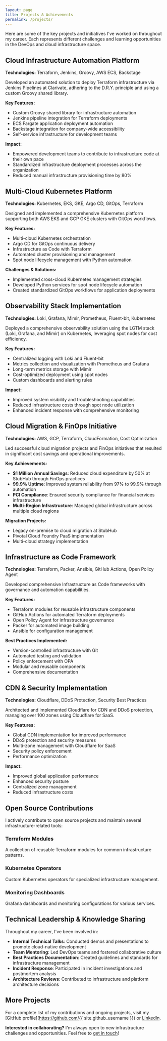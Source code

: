 ```yaml
---
layout: page
title: Projects & Achievements
permalink: /projects/
---
```


Here are some of the key projects and initiatives I've worked on throughout my career. Each represents different challenges and learning opportunities in the DevOps and cloud infrastructure space.

## Cloud Infrastructure Automation Platform

**Technologies:** Terraform, Jenkins, Groovy, AWS ECS, Backstage

Developed an automated solution to deploy Terraform infrastructure via Jenkins Pipelines at Clarivate, adhering to the D.R.Y. principle and using a custom Groovy shared library.

**Key Features:**
- Custom Groovy shared library for infrastructure automation
- Jenkins pipeline integration for Terraform deployments
- ECS Fargate application deployment automation
- Backstage integration for company-wide accessibility
- Self-service infrastructure for development teams

**Impact:**
- Empowered development teams to contribute to infrastructure code at their own pace
- Standardized infrastructure deployment processes across the organization
- Reduced manual infrastructure provisioning time by 80%

## Multi-Cloud Kubernetes Platform

**Technologies:** Kubernetes, EKS, GKE, Argo CD, GitOps, Terraform

Designed and implemented a comprehensive Kubernetes platform supporting both AWS EKS and GCP GKE clusters with GitOps workflows.

**Key Features:**
- Multi-cloud Kubernetes orchestration
- Argo CD for GitOps continuous delivery
- Infrastructure as Code with Terraform
- Automated cluster provisioning and management
- Spot node lifecycle management with Python automation

**Challenges & Solutions:**
- Implemented cross-cloud Kubernetes management strategies
- Developed Python services for spot node lifecycle automation
- Created standardized GitOps workflows for application deployments

## Observability Stack Implementation

**Technologies:** Loki, Grafana, Mimir, Prometheus, Fluent-bit, Kubernetes

Deployed a comprehensive observability solution using the LGTM stack (Loki, Grafana, and Mimir) on Kubernetes, leveraging spot nodes for cost efficiency.

**Key Features:**
- Centralized logging with Loki and Fluent-bit
- Metrics collection and visualization with Prometheus and Grafana
- Long-term metrics storage with Mimir
- Cost-optimized deployment using spot nodes
- Custom dashboards and alerting rules

**Impact:**
- Improved system visibility and troubleshooting capabilities
- Reduced infrastructure costs through spot node utilization
- Enhanced incident response with comprehensive monitoring

## Cloud Migration & FinOps Initiative

**Technologies:** AWS, GCP, Terraform, CloudFormation, Cost Optimization

Led successful cloud migration projects and FinOps initiatives that resulted in significant cost savings and operational improvements.

**Key Achievements:**
- **$1 Million Annual Savings**: Reduced cloud expenditure by 50% at StubHub through FinOps practices
- **99.9% Uptime**: Improved system reliability from 97% to 99.9% through automation
- **PCI Compliance**: Ensured security compliance for financial services infrastructure
- **Multi-Region Infrastructure**: Managed global infrastructure across multiple cloud regions

**Migration Projects:**
- Legacy on-premise to cloud migration at StubHub
- Pivotal Cloud Foundry PaaS implementation
- Multi-cloud strategy implementation

## Infrastructure as Code Framework

**Technologies:** Terraform, Packer, Ansible, GitHub Actions, Open Policy Agent

Developed comprehensive Infrastructure as Code frameworks with governance and automation capabilities.

**Key Features:**
- Terraform modules for reusable infrastructure components
- GitHub Actions for automated Terraform deployments
- Open Policy Agent for infrastructure governance
- Packer for automated image building
- Ansible for configuration management

**Best Practices Implemented:**
- Version-controlled infrastructure with Git
- Automated testing and validation
- Policy enforcement with OPA
- Modular and reusable components
- Comprehensive documentation

## CDN & Security Implementation

**Technologies:** Cloudflare, DDoS Protection, Security Best Practices

Architected and implemented Cloudflare for CDN and DDoS protection, managing over 100 zones using Cloudflare for SaaS.

**Key Features:**
- Global CDN implementation for improved performance
- DDoS protection and security measures
- Multi-zone management with Cloudflare for SaaS
- Security policy enforcement
- Performance optimization

**Impact:**
- Improved global application performance
- Enhanced security posture
- Centralized zone management
- Reduced infrastructure costs

## Open Source Contributions

I actively contribute to open source projects and maintain several infrastructure-related tools:

### Terraform Modules
A collection of reusable Terraform modules for common infrastructure patterns.

### Kubernetes Operators
Custom Kubernetes operators for specialized infrastructure management.

### Monitoring Dashboards
Grafana dashboards and monitoring configurations for various services.

## Technical Leadership & Knowledge Sharing

Throughout my career, I've been involved in:

- **Internal Technical Talks**: Conducted demos and presentations to promote cloud-native development
- **Team Mentoring**: Led DevOps teams and fostered collaborative culture
- **Best Practices Documentation**: Created guidelines and standards for infrastructure management
- **Incident Response**: Participated in incident investigations and postmortem analysis
- **Architecture Reviews**: Contributed to infrastructure and platform architecture decisions

## More Projects

For a complete list of my contributions and ongoing projects, visit my [GitHub profile](https://github.com/{{ site.github_username }}) or [LinkedIn](https://www.linkedin.com/in/emiliourena).

**Interested in collaborating?** I'm always open to new infrastructure challenges and opportunities. Feel free to [get in touch](/contact/)!
